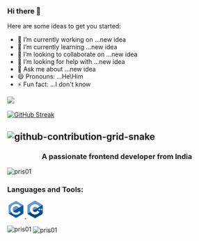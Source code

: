 ### Hi there 👋

<!--
**pris01/pris01** is a ✨ _special_ ✨ repository because its `README.md` (this file) appears on your GitHub profile.
-->
Here are some ideas to get you started:

- 🔭 I’m currently working on ...new idea
- 🌱 I’m currently learning ...new idea
- 👯 I’m looking to collaborate on ...new idea
- 🤔 I’m looking for help with ...new idea
- 💬 Ask me about ...new idea
- 😄 Pronouns: ...He\Him
- ⚡ Fun fact: ...I don't know



 
![](https://komarev.com/ghpvc/?username=pris01&color=blueviolet)

   

 [![GitHub Streak](https://github-readme-streak-stats.herokuapp.com?user=pris01&theme=dark&hide_border=true)](https://git.io/streak-stats)


 
![github-contribution-grid-snake](https://user-images.githubusercontent.com/72185317/177186178-6f9df25d-d2e5-4de4-aa86-eeaa26e8e59c.svg)
-----------------------------------------------------------------------------------------------------------------------------------------------------------------

<h3 align="center">A passionate frontend developer from India</h3>

<p align="left"> <img src="https://komarev.com/ghpvc/?username=pris01&label=Profile%20views&color=0e75b6&style=flat" alt="pris01" /> </p>

<h3 align="left">Languages and Tools:</h3>
<p align="left"> <a href="https://www.cprogramming.com/" target="_blank" rel="noreferrer"> <img src="https://raw.githubusercontent.com/devicons/devicon/master/icons/c/c-original.svg" alt="c" width="40" height="40"/> </a> <a href="https://www.w3schools.com/cpp/" target="_blank" rel="noreferrer"> <img src="https://raw.githubusercontent.com/devicons/devicon/master/icons/cplusplus/cplusplus-original.svg" alt="cplusplus" width="40" height="40"/> </a> </p>

<p><img align="left" src="https://github-readme-stats.vercel.app/api/top-langs?username=pris01&show_icons=true&locale=en&layout=compact" alt="pris01" /></p>

<p>&nbsp;<img align="center" src="https://github-readme-stats.vercel.app/api?username=pris01&show_icons=true&locale=en" alt="pris01" /></p>




